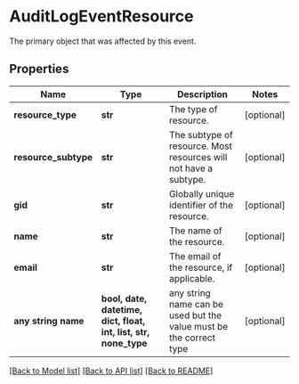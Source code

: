 # AuditLogEventResource

The primary object that was affected by this event.

## Properties
Name | Type | Description | Notes
------------ | ------------- | ------------- | -------------
**resource_type** | **str** | The type of resource. | [optional] 
**resource_subtype** | **str** | The subtype of resource. Most resources will not have a subtype. | [optional] 
**gid** | **str** | Globally unique identifier of the resource. | [optional] 
**name** | **str** | The name of the resource. | [optional] 
**email** | **str** | The email of the resource, if applicable. | [optional] 
**any string name** | **bool, date, datetime, dict, float, int, list, str, none_type** | any string name can be used but the value must be the correct type | [optional]

[[Back to Model list]](../README.md#documentation-for-models) [[Back to API list]](../README.md#documentation-for-api-endpoints) [[Back to README]](../README.md)


